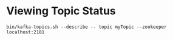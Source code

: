 # Viewing Topic Status

```console
bin/kafka-topics.sh --describe -- topic myTopic --zookeeper localhost:2181
```
